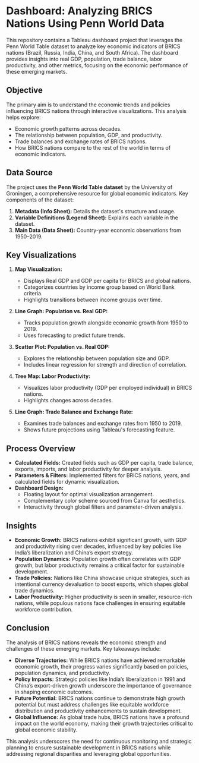# Dashboard: Analyzing BRICS Nations Using Penn World Data

This repository contains a Tableau dashboard project that leverages the Penn World Table dataset to analyze key economic indicators of BRICS nations (Brazil, Russia, India, China, and South Africa). The dashboard provides insights into real GDP, population, trade balance, labor productivity, and other metrics, focusing on the economic performance of these emerging markets.

## Objective
The primary aim is to understand the economic trends and policies influencing BRICS nations through interactive visualizations. This analysis helps explore:
- Economic growth patterns across decades.
- The relationship between population, GDP, and productivity.
- Trade balances and exchange rates of BRICS nations.
- How BRICS nations compare to the rest of the world in terms of economic indicators.

## Data Source
The project uses the **Penn World Table dataset** by the University of Groningen, a comprehensive resource for global economic indicators. Key components of the dataset:
1. **Metadata (Info Sheet):** Details the dataset's structure and usage.
2. **Variable Definitions (Legend Sheet):** Explains each variable in the dataset.
3. **Main Data (Data Sheet):** Country-year economic observations from 1950–2019.

## Key Visualizations
1. **Map Visualization:**
   - Displays Real GDP and GDP per capita for BRICS and global nations.
   - Categorizes countries by income group based on World Bank criteria.
   - Highlights transitions between income groups over time.

2. **Line Graph: Population vs. Real GDP:**
   - Tracks population growth alongside economic growth from 1950 to 2019.
   - Uses forecasting to predict future trends.

3. **Scatter Plot: Population vs. Real GDP:**
   - Explores the relationship between population size and GDP.
   - Includes linear regression for strength and direction of correlation.

4. **Tree Map: Labor Productivity:**
   - Visualizes labor productivity (GDP per employed individual) in BRICS nations.
   - Highlights changes across decades.

5. **Line Graph: Trade Balance and Exchange Rate:**
   - Examines trade balances and exchange rates from 1950 to 2019.
   - Shows future projections using Tableau's forecasting feature.

## Process Overview
- **Calculated Fields:** Created fields such as GDP per capita, trade balance, exports, imports, and labor productivity for deeper analysis.
- **Parameters & Filters:** Implemented filters for BRICS nations, years, and calculated fields for dynamic visualization.
- **Dashboard Design:** 
  - Floating layout for optimal visualization arrangement.
  - Complementary color scheme sourced from Canva for aesthetics.
  - Interactivity through global filters and parameter-driven analysis.

## Insights
- **Economic Growth:** BRICS nations exhibit significant growth, with GDP and productivity rising over decades, influenced by key policies like India’s liberalization and China’s export strategy.
- **Population Dynamics:** Population growth often correlates with GDP growth, but labor productivity remains a critical factor for sustainable development.
- **Trade Policies:** Nations like China showcase unique strategies, such as intentional currency devaluation to boost exports, which shapes global trade dynamics.
- **Labor Productivity:** Higher productivity is seen in smaller, resource-rich nations, while populous nations face challenges in ensuring equitable workforce contribution.

## Conclusion
The analysis of BRICS nations reveals the economic strength and challenges of these emerging markets. Key takeaways include:  
- **Diverse Trajectories:** While BRICS nations have achieved remarkable economic growth, their progress varies significantly based on policies, population dynamics, and productivity.  
- **Policy Impacts:** Strategic policies like India’s liberalization in 1991 and China’s export-driven growth underscore the importance of governance in shaping economic outcomes.  
- **Future Potential:** BRICS nations continue to demonstrate high growth potential but must address challenges like equitable workforce distribution and productivity enhancements to sustain development.  
- **Global Influence:** As global trade hubs, BRICS nations have a profound impact on the world economy, making their growth trajectories critical to global economic stability.  

This analysis underscores the need for continuous monitoring and strategic planning to ensure sustainable development in BRICS nations while addressing regional disparities and leveraging global opportunities.
